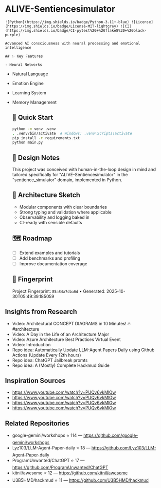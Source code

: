 # ALIVE-Sentiencesimulator

    ![Python](https://img.shields.io/badge/Python-3.11+-blue) ![License](https://img.shields.io/badge/License-MIT-lightgrey) ![CI](https://img.shields.io/badge/CI-pytest%20+%20flake8%20+%20black-purple)

    Advanced AI consciousness with neural processing and emotional intelligence

    ## ✨ Key Features

    - Neural Networks
- Natural Language
- Emotion Engine
- Learning System
- Memory Management

    ## 🚀 Quick Start

    ```bash
    python -m venv .venv
    . .venv/bin/activate  # Windows: .venv\Scripts\activate
    pip install -r requirements.txt
    python main.py
    ```

    ## 🧠 Design Notes

    This project was conceived with human-in-the-loop design in mind and tailored specifically for "ALIVE-Sentiencesimulator" in the "sentience_simulator" domain, implemented in Python.

    ## 📐 Architecture Sketch

    - Modular components with clear boundaries
    - Strong typing and validation where applicable
    - Observability and logging baked in
    - CI-ready with sensible defaults

    ## 🗺️ Roadmap

    - [ ] Extend examples and tutorials
    - [ ] Add benchmarks and profiling
    - [ ] Improve documentation coverage

    ## 🔎 Fingerprint

    Project Fingerprint: `85a84a7dba6d` • Generated: 2025-10-30T05:49:39.185059
    

## Insights from Research

- Video: Architectural CONCEPT DIAGRAMS in 10 Minutes! 🔥 #architecture
- Video: A Day in the Life of an Architecture Major
- Video: Azure Architecture Best Practices Virtual Event
- Video: Introduction
- Repo idea: Automatically Update LLM-Agent Papers Daily using Github Actions (Update Every 12th hours)
- Repo idea: ChatGPT Jailbreak promts
- Repo idea: A (Mostly) Complete Hackmud Guide


## Inspiration Sources

- https://www.youtube.com/watch?v=PUQv6vkMlOw
- https://www.youtube.com/watch?v=PUQv6vkMlOw
- https://www.youtube.com/watch?v=PUQv6vkMlOw
- https://www.youtube.com/watch?v=PUQv6vkMlOw


## Related Repositories

- google-gemini/workshops ⭐ 114 — https://github.com/google-gemini/workshops
- Lyz103/LLM-Agent-Paper-daily ⭐ 18 — https://github.com/Lyz103/LLM-Agent-Paper-daily
- ProgramUnwanted/ChatGPT ⭐ 17 — https://github.com/ProgramUnwanted/ChatGPT
- kitnil/awesome ⭐ 12 — https://github.com/kitnil/awesome
- U3B5HMD/hackmud ⭐ 11 — https://github.com/U3B5HMD/hackmud

    